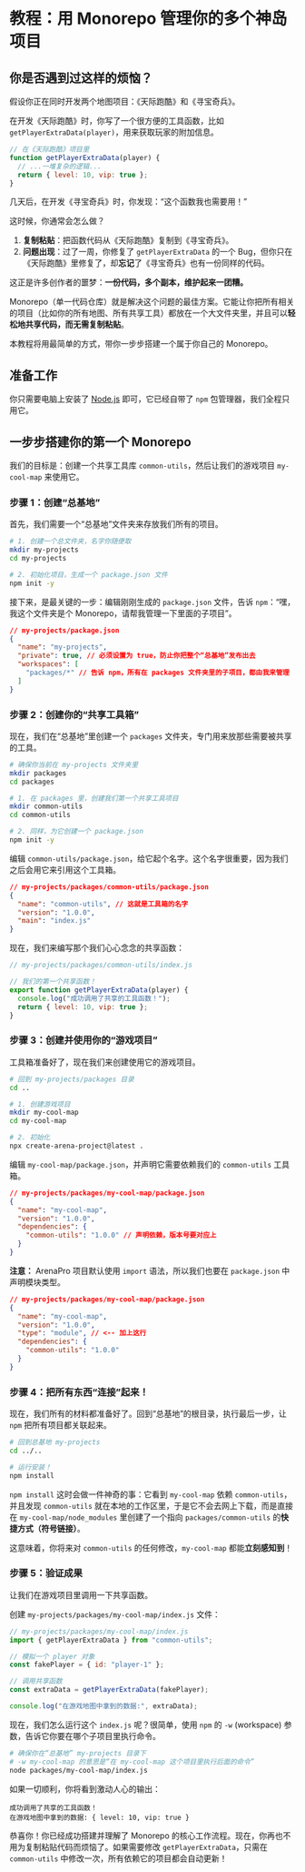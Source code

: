 # 教程：用 Monorepo 管理你的多个神岛项目

## 你是否遇到过这样的烦恼？

假设你正在同时开发两个地图项目：《天际跑酷》和《寻宝奇兵》。

在开发《天际跑酷》时，你写了一个很方便的工具函数，比如 `getPlayerExtraData(player)`，用来获取玩家的附加信息。

```javascript
// 在《天际跑酷》项目里
function getPlayerExtraData(player) {
  // ...一堆复杂的逻辑...
  return { level: 10, vip: true };
}
```

几天后，在开发《寻宝奇兵》时，你发现：“这个函数我也需要用！”

这时候，你通常会怎么做？

1.  **复制粘贴**：把函数代码从《天际跑酷》复制到《寻宝奇兵》。
2.  **问题出现**：过了一周，你修复了 `getPlayerExtraData` 的一个 Bug，但你只在《天际跑酷》里修复了，却**忘记**了《寻宝奇兵》也有一份同样的代码。

这正是许多创作者的噩梦：**一份代码，多个副本，维护起来一团糟。**

Monorepo（单一代码仓库）就是解决这个问题的最佳方案。它能让你把所有相关的项目（比如你的所有地图、所有共享工具）都放在一个大文件夹里，并且可以**轻松地共享代码，而无需复制粘贴**。

本教程将用最简单的方式，带你一步步搭建一个属于你自己的 Monorepo。

## 准备工作

你只需要电脑上安装了 [Node.js](https://nodejs.org/) 即可，它已经自带了 `npm` 包管理器，我们全程只用它。

## 一步步搭建你的第一个 Monorepo

我们的目标是：创建一个共享工具库 `common-utils`，然后让我们的游戏项目 `my-cool-map` 来使用它。

### 步骤 1：创建“总基地”

首先，我们需要一个“总基地”文件夹来存放我们所有的项目。

```bash
# 1. 创建一个总文件夹，名字你随便取
mkdir my-projects
cd my-projects

# 2. 初始化项目，生成一个 package.json 文件
npm init -y
```

接下来，是最关键的一步：编辑刚刚生成的 `package.json` 文件，告诉 `npm`：“嘿，我这个文件夹是个 Monorepo，请帮我管理一下里面的子项目”。

```json
// my-projects/package.json
{
  "name": "my-projects",
  "private": true, // 必须设置为 true，防止你把整个“总基地”发布出去
  "workspaces": [
    "packages/*" // 告诉 npm，所有在 packages 文件夹里的子项目，都由我来管理
  ]
}
```

### 步骤 2：创建你的“共享工具箱”

现在，我们在“总基地”里创建一个 `packages` 文件夹，专门用来放那些需要被共享的工具。

```bash
# 确保你当前在 my-projects 文件夹里
mkdir packages
cd packages

# 1. 在 packages 里，创建我们第一个共享工具项目
mkdir common-utils
cd common-utils

# 2. 同样，为它创建一个 package.json
npm init -y
```

编辑 `common-utils/package.json`，给它起个名字。这个名字很重要，因为我们之后会用它来引用这个工具箱。

```json
// my-projects/packages/common-utils/package.json
{
  "name": "common-utils", // 这就是工具箱的名字
  "version": "1.0.0",
  "main": "index.js"
}
```

现在，我们来编写那个我们心心念念的共享函数：

```javascript
// my-projects/packages/common-utils/index.js

// 我们的第一个共享函数！
export function getPlayerExtraData(player) {
  console.log("成功调用了共享的工具函数！");
  return { level: 10, vip: true };
}
```

### 步骤 3：创建并使用你的“游戏项目”

工具箱准备好了，现在我们来创建使用它的游戏项目。

```bash
# 回到 my-projects/packages 目录
cd ..

# 1. 创建游戏项目
mkdir my-cool-map
cd my-cool-map

# 2. 初始化
npx create-arena-project@latest .
```

编辑 `my-cool-map/package.json`，并声明它需要依赖我们的 `common-utils` 工具箱。

```json
// my-projects/packages/my-cool-map/package.json
{
  "name": "my-cool-map",
  "version": "1.0.0",
  "dependencies": {
    "common-utils": "1.0.0" // 声明依赖，版本号要对应上
  }
}
```

**注意：** ArenaPro 项目默认使用 `import` 语法，所以我们也要在 `package.json` 中声明模块类型。

```json
// my-projects/packages/my-cool-map/package.json
{
  "name": "my-cool-map",
  "version": "1.0.0",
  "type": "module", // <-- 加上这行
  "dependencies": {
    "common-utils": "1.0.0"
  }
}
```

### 步骤 4：把所有东西“连接”起来！

现在，我们所有的材料都准备好了。回到“总基地”的根目录，执行最后一步，让 `npm` 把所有项目都关联起来。

```bash
# 回到总基地 my-projects
cd ../..

# 运行安装！
npm install
```

`npm install` 这时会做一件神奇的事：它看到 `my-cool-map` 依赖 `common-utils`，并且发现 `common-utils` 就在本地的工作区里，于是它不会去网上下载，而是直接在 `my-cool-map/node_modules` 里创建了一个指向 `packages/common-utils` 的**快捷方式（符号链接）**。

这意味着，你将来对 `common-utils` 的任何修改，`my-cool-map` 都能**立刻感知到**！

### 步骤 5：验证成果

让我们在游戏项目里调用一下共享函数。

创建 `my-projects/packages/my-cool-map/index.js` 文件：

```javascript
// my-projects/packages/my-cool-map/index.js
import { getPlayerExtraData } from "common-utils";

// 模拟一个 player 对象
const fakePlayer = { id: "player-1" };

// 调用共享函数
const extraData = getPlayerExtraData(fakePlayer);

console.log("在游戏地图中拿到的数据:", extraData);
```

现在，我们怎么运行这个 `index.js` 呢？很简单，使用 `npm` 的 `-w` (workspace) 参数，告诉它你要在哪个子项目里执行命令。

```bash
# 确保你在“总基地” my-projects 目录下
# -w my-cool-map 的意思是“在 my-cool-map 这个项目里执行后面的命令”
node packages/my-cool-map/index.js
```

如果一切顺利，你将看到激动人心的输出：

```
成功调用了共享的工具函数！
在游戏地图中拿到的数据: { level: 10, vip: true }
```

恭喜你！你已经成功搭建并理解了 Monorepo 的核心工作流程。现在，你再也不用为复制粘贴代码而烦恼了。如果需要修改 `getPlayerExtraData`，只需在 `common-utils` 中修改一次，所有依赖它的项目都会自动更新！
